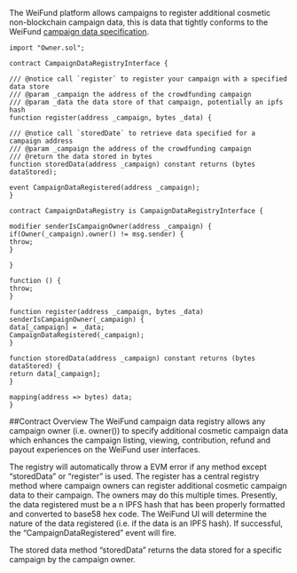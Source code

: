 The WeiFund platform allows campaigns to register additional cosmetic non-blockchain campaign data, this is data that tightly conforms to the WeiFund [campaign data specification](http://weifund.readthedocs.io/en/latest/specifications/campaign_data_specifications/).

```
import "Owner.sol";

contract CampaignDataRegistryInterface {

/// @notice call `register` to register your campaign with a specified data store
/// @param _campaign the address of the crowdfunding campaign
/// @param _data the data store of that campaign, potentially an ipfs hash
function register(address _campaign, bytes _data) {

/// @notice call `storedDate` to retrieve data specified for a campaign address
/// @param _campaign the address of the crowdfunding campaign
/// @return the data stored in bytes
function storedData(address _campaign) constant returns (bytes dataStored);

event CampaignDataRegistered(address _campaign);
}

contract CampaignDataRegistry is CampaignDataRegistryInterface {

modifier senderIsCampaignOwner(address _campaign) {
if(Owner(_campaign).owner() != msg.sender) {
throw;
}

}

function () {
throw;
}

function register(address _campaign, bytes _data) senderIsCampaignOwner(_campaign) {
data[_campaign] = _data;
CampaignDataRegistered(_campaign);
}

function storedData(address _campaign) constant returns (bytes dataStored) {
return data[_campaign];
}

mapping(address => bytes) data;
}
```

##Contract Overview
The WeiFund campaign data registry allows any campaign owner (i.e. owner()) to specify additional cosmetic campaign data which enhances the campaign listing, viewing, contribution, refund and payout experiences on the WeiFund user interfaces.

The registry will automatically throw a EVM error if any method except “storedData” or “register” is used.
The register has a central registry method where campaign owners can register additional cosmetic campaign data to their campaign. The owners may do this multiple times. Presently, the data registered must be a n IPFS hash that has been properly formatted and converted to base58 hex code. The WeiFund UI will determine the nature of the data registered (i.e. if the data is an IPFS hash). If successful, the “CampaignDataRegistered” event will fire.

The stored data method “storedData” returns the data stored for a specific campaign by the campaign owner.
